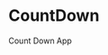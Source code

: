 # CountDown
 Count Down App
     
          
                                                    
                                                          
                                           
                       
              
   
    
   
 
